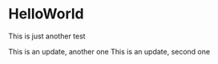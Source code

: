 # HelloWorld
This is just another test

This is an update, another one
This is an update, second one

